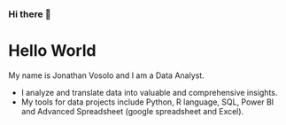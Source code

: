 ### Hi there 👋

<!--
**jvosolo/jvosolo** is a ✨ _special_ ✨ repository because its `README.md` (this file) appears on your GitHub profile.

Here are some ideas to get you started:

- 🔭 I’m currently working on ...
- 🌱 I’m currently learning ...
- 👯 I’m looking to collaborate on ...
- 🤔 I’m looking for help with ...
- 💬 Ask me about ...
- 📫 How to reach me: ...
- 😄 Pronouns: ...
- ⚡ Fun fact: ...
-->

# Hello World

My name is Jonathan Vosolo and I am a Data Analyst.
- I analyze and translate data into valuable and comprehensive insights.
- My tools for data projects include Python, R language, SQL, Power BI and Advanced Spreadsheet (google spreadsheet and Excel).
